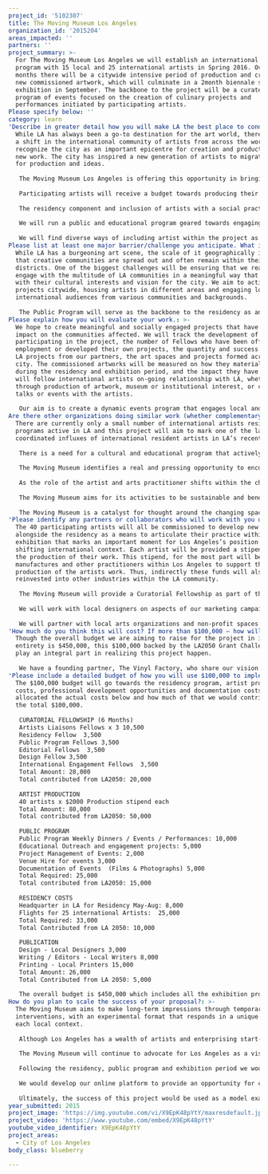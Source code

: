 ```yaml
---
project_id: '5102307'
title: The Moving Museum Los Angeles
organization_id: '2015204'
areas_impacted: ''
partners: ''
project_summary: >-
  For The Moving Museum Los Angeles we will establish an international residency
  program with 15 local and 25 international artists in Spring 2016. Over 4
  months there will be a citywide intensive period of production and creation of
  new commissioned artwork, which will culminate in a 2month biennale scale
  exhibition in September. The backbone to the project will be a curated public
  program of events focused on the creation of culinary projects and
  performances initiated by participating artists.
Please specify below: ''
category: learn
'Describe in greater detail how you will make LA the best place to connect:': >-
  While LA has always been a go-to destination for the art world, there has been
  a shift in the international community of artists from across the world that
  recognize the city as an important epicentre for creation and production of
  new work. The city has inspired a new generation of artists to migrate there
  for production and ideas. 
   
   The Moving Museum Los Angeles is offering this opportunity in bringing an influential group of international and local artists and collectives together in an intervention that will encourage social interaction and participation, empower communities, and activate a new chapter of development for LA as the most significant and accessible place to create. 
   
   Participating artists will receive a budget towards producing their commissioned work and will be supported in the professional development of their practice throughout an intensive residency period involving in-depth dialogue around research, conceptualization and production of their work. 
   
   The residency component and inclusion of artists with a social practice are an important catalyst to form a lasting dialogue between these diverse and currently fragmented voices across the globe at an important moment for LA’s position within a shifting international context. 
   
   We will run a public and educational program geared towards engaging the artists within local schools and universities and offering students across all ages to learn from established contemporary artists. The Moving Museum will a develop Curatorial Fellowship program as part of the LA project to offer recent graduates a rare opportunity to gain valuable first-hand professional experience with artists production, curators, exhibition production, running a residency.
   
   We will find diverse ways of including artist within the project as producers, collaborators and advisors. The Moving Museum will deliver an intensive public program, initiated by the participating artists and in collaboration with local institutions and non-profit spaces, which aims to engage local audiences and offer a point of access to art and artists that is more direct and less didactic, focusing on Food, Performance, Workshops, and Performative lectures. The program will also be made accessible for international audiences through an online platform.
Please list at least one major barrier/challenge you anticipate. What is your strategy for overcoming these obstacles?: >-
  While LA has a burgeoning art scene, the scale of it geographically is such
  that creative communities are spread out and often remain within their own
  districts. One of the biggest challenges will be ensuring that we reach and
  engage with the multitude of LA communities in a meaningful way that aligns
  with their cultural interests and vision for the city. We aim to activate
  projects citywide, housing artists in different areas and engaging local and
  international audiences from various communities and backgrounds. 
   
   The Public Program will serve as the backbone to the residency as an active interface, a more organic, less institutional meeting ground for interested publics. We will invite a local curator to lead the Public Program and will collaborate with local institutions and non-profit spaces. We will host events, focused around a culinary or performative gesture held in different venues spread throughout LA.
Please explain how you will evaluate your work.: >-
  We hope to create meaningful and socially engaged projects that have a lasting
  impact on the communities affected. We will track the development of those
  participating in the project, the number of Fellows who have been offered
  employment or developed their own projects, the quantity and success of future
  LA projects from our partners, the art spaces and projects formed across the
  city. The commissioned artworks will be measured on how they materialized
  during the residency and exhibition period, and the impact they have made. We
  will follow international artists on-going relationship with LA, whether
  through production of artwork, museum or institutional interest, or continued
  talks or events with the artists.
   
   Our aim is to create a dynamic events program that engages local and international audiences and successfully bridges the gap between disparate communities. We will collect data on audience numbers and the types of communities represented, on the ground and online.
Are there other organizations doing similar work (whether complementary or competitive)? What is unique about your proposed approach?: >-
  There are currently only a small number of international artists residency
  programs active in LA and this project will aim to mark one of the largest,
  coordinated influxes of international resident artists in LA’s recent history.
   
   There is a need for a cultural and educational program that actively nurtures the development of new work and ideas in a more progressive and impactful way, both in supporting the professional development of local and international arts practitioners and to re-imagine the transferal of cultural information through a less institutional context. As a result, The Moving Museum Los Angeles will provide a catalyst to activate a new chapter of development within the Los Angeles creative community. 
   
   The Moving Museum identifies a real and pressing opportunity to encourage collaborations between industries, cultures and voices, and to connect the culturally disparate social and ethnic communities across LA by exchanging ideas from leading artistic voices around the world. The intensive public program aims to engage artists with local audiences more directly through social and performance based activities.
   
   As the role of the artist and arts practitioner shifts within the changing institutional landscape, so do the requirements, experience and skills. The Moving Museum has identified areas that are vital for this development and offers the type of stimulating environment, which is fundamental to deliver rich and diverse work. 
   
   The Moving Museum aims for its activities to be sustainable and beneficial to artists and the communities in which they take place - offering a lasting, daring, and unparalleled international platform for artists and new ideas.
   
   The Moving Museum is a catalyst for thought around the changing spaces of art production. Through artist residencies, commissions, partnerships with local institutions, publications, educational and public programming, The Moving Museum is committed to supporting and presenting innovative research and discourse wherever we go.
'Please identify any partners or collaborators who will work with you on this project. How much of the $100,000 grant award will each partner receive?': >-
  The 40 participating artists will all be commissioned to develop new projects
  alongside the residency as a means to articulate their practice within an
  exhibition that marks an important moment for Los Angeles’s position within a
  shifting international context. Each artist will be provided a stipend towards
  the production of their work. This stipend, for the most part will be used on
  manufactures and other practitioners within Los Angeles to support the
  production of the artists work. Thus, indirectly these funds will also be
  reinvested into other industries within the LA community. 
   
   The Moving Museum will provide a Curatorial Fellowship as part of the program to offer recent graduates an opportunity to work closely with the Directors to oversee various aspects of the project including artwork production, exhibition production, running a residency. This type of engagement within the contemporary art field is not one that can be taught through art colleges or traditional education. There are few opportunities to gain such first hand and expansive experience. 
   
   We will work with local designers on aspects of our marketing campaign including publication and brand development. We will engage with local writers to develop the publication text and anthologies for the online journal. We will work with craftsmen and practitioners across different industries to help with the exhibition production, with local film makers and photographers on the documentation of the project.
   
   We will partner with local arts organizations and non-profit spaces to facilitate and host the residencies and public program.
'How much do you think this will cost? If more than $100,000 – how will you cover the additional costs?': >-
  Though the overall budget we are aiming to raise for the project in its
  entirety is $450,000, this $100,000 backed by the LA2050 Grant Challenge would
  play an integral part in realizing this project happen.
   
   We have a founding partner, The Vinyl Factory, who share our vision for creating unique experiences around the world and contribute to percentage of our operating budget. We are continuing collaborations with the foundations, cultural partners, government organizations, embassies and individual patrons whom we have worked with in the past that will support their local artists. We have tentative confirmation of all of their support upon submission of artists proposals. We are also growing a network of partners and supporters within Los Angeles to support at various levels as well as providing in-kind support, which will reduce the overall budget. The Moving Museum is also allocating a percentage of its funding that was raised through its previous exhibition to support the early stages of The Moving Museum LA.
'Please include a detailed budget of how you will use $100,000 to implement this project.': >-
  The $100,000 budget will go towards the residency program, artist production
  costs, professional development opportunities and documentation costs. We have
  allocated the actual costs below and how much of that we would contribute from
  the total $100,000. 
   
   CURATORIAL FELLOWSHIP (6 Months) 
   Artists Liaisons Fellows x 3 10,500 
   Residency Fellow  3,500
   Public Program Fellows 3,500
   Editorial Fellows  3,500 
   Design Fellow 3,500 
   International Engagement Fellows  3,500 
   Total Amount: 28,000 
   Total contributed from LA2050: 20,000 
   
   ARTIST PRODUCTION 
   40 artists x $2000 Production stipend each 
   Total Amount: 80,000 
   Total contributed from LA2050: 50,000
   
   PUBLIC PROGRAM 
   Public Program Weekly Dinners / Events / Performances: 10,000
   Educational Outreach and engagement projects: 5,000 
   Project Management of Events: 2,000 
   Venue Hire for events 3,000 
   Documentation of Events  (Films & Photographs) 5,000 
   Total Required: 25,000 
   Total contributed from LA2050: 15,000
    
   RESIDENCY COSTS 
   Headquarter in LA for Residency May-Aug: 8,000 
   Flights for 25 international Artists:  25,000 
   Total Required: 33,000 
   Total Contributed from LA 2050: 10,000
   
   PUBLICATION 
   Design - Local Designers 3,000 
   Writing / Editors - Local Writers 8,000 
   Printing - Local Printers 15,000 
   Total Amount: 26,000 
   Total Contributed from LA 2050: 5,000
   
   The overall budget is $450,000 which includes all the exhibition production, logistics, visas, administration, PR and Marketing etc. We will fundraise the other amounts however the above is how we would allocate the funds received from LA2050.
How do you plan to scale the success of your proposal?: >-
  The Moving Museum aims to make long-term impressions through temporary
  interventions, with an experimental format that responds in a unique way to
  each local context.
    
   Although Los Angeles has a wealth of artists and enterprising start-ups, the city is populated with culturally disparate social and ethnic islands and the current arts activities tend to be independently produced. As the city enters the 21st century, there is a real and pressing opportunity to connect these local communities with each other within an international context to encourage collaborations between these pockets of the city, with other industries, cultures and voices and exchange ideas from leading artistic voices around the world.
   
   The Moving Museum will continue to advocate for Los Angeles as a visionary city at the forefront of artistic ingenuity and will draw on this newly positioned global arts hub, to cultivate and re-define the contemporary art landscape.
   
   Following the residency, public program and exhibition period we would hope that a number of the discussions, commissioned works and other projects initiated would continue to develop and be taken on by future partners, collaborators and the local community. Inspiring a new generation of residency models, artist networks and spaces to take the lead, we would see outside industries attracted by the scope to collaborate and drive their presence through artistic innovation and ideas.
   
   We would develop our online platform to provide an opportunity for continuing the development of digital and interactive works as well as host webcast talks built from topics addressed during the project to extend on LA’s influence with an online audience as an increasingly important arena for the arts.
   
   Ultimately, the success of this project would be used as a model example of how to transform artistic communities in other cities that desperately require a program of this nature to survive, evolve and become part of the global dialogue.
year_submitted: 2015
project_image: 'https://img.youtube.com/vi/X9EpK48pYtY/maxresdefault.jpg'
project_video: 'https://www.youtube.com/embed/X9EpK48pYtY'
youtube_video_identifier: X9EpK48pYtY
project_areas:
  - City of Los Angeles
body_class: blueberry

---
```


